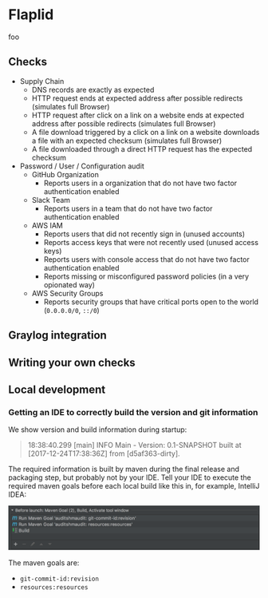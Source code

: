 # Flaplid

foo

## Checks

* Supply Chain
  * DNS records are exactly as expected
  * HTTP request ends at expected address after possible redirects (simulates full Browser)
  * HTTP request after click on a link on a website ends at expected address after possible redirects (simulates full Browser)
  * A file download triggered by a click on a link on a website downloads a file with an expected checksum (simulates full Browser)
  * A file downloaded through a direct HTTP request has the expected checksum
* Password / User / Configuration audit
  * GitHub Organization
    * Reports users in a organization that do not have two factor authentication enabled
  * Slack Team
    * Reports users in a team that do not have two factor authentication enabled
  * AWS IAM
    * Reports users that did not recently sign in (unused accounts)
    * Reports access keys that were not recently used (unused access keys)
    * Reports users with console access that do not have two factor authentication enabled
    * Reports missing or misconfigured password policies (in a very opionated way)
  * AWS Security Groups
    * Reports security groups that have critical ports open to the world (`0.0.0.0/0`, `::/0`)

## Graylog integration

## Writing your own checks

## Local development

### Getting an IDE to correctly build the version and git information

We show version and build information during startup:

> 18:38:40.299 [main] INFO Main - Version: 0.1-SNAPSHOT built at [2017-12-24T17:38:36Z] from [d5af363-dirty].

The required information is built by maven during the final release and packaging step, but probably not by your IDE. Tell your IDE to execute the required maven goals before each local build like this in, for example, IntelliJ IDEA:

![IntelliJ build steps](maven-build-ide.png)

The maven goals are:

* `git-commit-id:revision`
* `resources:resources`
